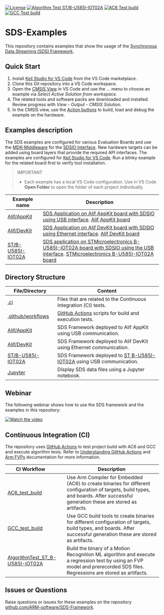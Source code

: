 [![License](https://img.shields.io/github/license/Arm-Examples/Safety-Example-STM32?label)](https://github.com/Arm-Examples/Safety-Example-STM32/blob/main/LICENSE)
[![Algorithm Test ST/B-U585I-IOT02A](https://img.shields.io/github/actions/workflow/status/Arm-Examples/SDS-Examples/AlgorithmTest_ST_B-U585I-IOT02A.yaml?logo=arm&logoColor=0091bd&label=Algorithm%20Test%20ST/B-U585I-IOT02A)](./.github/workflows/AlgorithmTest_ST_B-U585I-IOT02A.yaml)
[![AC6 Test build](https://img.shields.io/github/actions/workflow/status/Arm-Examples/SDS-Examples/AC6_test_build.yaml?logo=arm&logoColor=0091bd&label=AC6_Test_build)](https://github.com/Arm-Examples/SDS-Examples/tree/main/.github/workflows/AC6_test_build.yaml)
[![GCC Test build](https://img.shields.io/github/actions/workflow/status/Arm-Examples/SDS-Examples/GCC_test_build.yaml?logo=arm&logoColor=0091bd&label=GCC_Test_build)](https://github.com/Arm-Examples/SDS-Examples/tree/main/.github/workflows/GCC_test_build.yaml)


# SDS-Examples

This repository contains examples that show the usage of the [Synchronous Data Streaming (SDS) Framework](https://github.com/ARM-software/SDS-Framework).


## Quick Start

1. Install [Keil Studio for VS Code](https://marketplace.visualstudio.com/items?itemName=Arm.keil-studio-pack) from the
   VS Code marketplace.
2. Clone this Git repository into a VS Code workspace.
3. Open the [CMSIS View](https://mdk-packs.github.io/vscode-cmsis-solution-docs/userinterface.html#2-main-area-of-the-cmsis-view)
   in VS Code and use the ... menu to choose an example via *Select Active Solution from workspace*.
4. The related tools and software packs are downloaded and installed. Review progress with *View - Output - CMSIS Solution*.
5. In the CMSIS view, use the
   [Action buttons](https://github.com/ARM-software/vscode-cmsis-csolution?tab=readme-ov-file#action-buttons) to build,
   load and debug the example on the hardware.


## Examples description

The SDS examples are configured for various Evaluation Boards and use the [MDK-Middleware](https://www.keil.arm.com/packs/mdk-middleware-keil/overview/) for the [SDSIO Interface](https://arm-software.github.io/SDS-Framework/main/sdsio.html). New hardware targets can be added using board layers that provide the required API interfaces.
The examples are configured for [Keil Studio for VS Code](https://www.keil.arm.com/).
Run a blinky example for the related board first to verify tool installation.
> IMPORTANT
>
> - Each example has a local VS Code configuration. Use in VS Code **Open Folder** to open the folder of each project individually.



| Example name                                               | Description   |
|---                                                         |---            |
| [Alif/AppKit](./Alif/AppKit/SDS.csolution.yml)             | [SDS Application on Alif AppKit board with SDSIO using USB interface](./Alif/AppKit/README.md). [Alif AppKit board](https://www.keil.arm.com/boards/alif-semiconductor-appkit-e7-aiml-gen-2-140e28d/guide/)              |
| [Alif/DevKit](./Alif/DevKit/SDS.csolution.yml)             | [SDS Application on Alif DevKit board with SDSIO using Ethernet interface](./Alif/DevKit/README.md). [Alif DevKit board](https://www.keil.arm.com/boards/alif-semiconductor-devkit-e7-gen-2-92ef25f/guide/) |
| [ST/B-U585I-IOT02A](./ST/B-U585I-IOT02A/SDS.csolution.yml) | [SDS application on STMicroelectronics B-U585I-IOT02A board with SDSIO using the USB interface](./ST/B-U585I-IOT02A/README.md). [STMicroelectronics B-U585I-IOT02A board](https://www.keil.arm.com/boards/stmicroelectronics-b-u585i-iot02a-revc-c3bc599/features/) |


## Directory Structure

| File/Directory                            | Content |
|---                                        |--- |
| [.ci](./.ci)                              | Files that are related to the Continuous Integration (CI) tests. |
| [.github/workflows](./.github/workflows)  | [GitHub Actions](#github-actions) scripts for build and execution tests. |
| [Alif/AppKit](./Alif/AppKit)              | SDS Framework deployed to Alif AppKit using USB communication. |
| [Alif/DevKit](./Alif/DevKit)              | SDS Framework deployed to Alif DevKit using Ethernet communication. |
| [ST/B-U585I-IOT02A](./ST/B-U585I-IOT02A)  | SDS Framework deployed to [ST B-U585I-IOT02A](https://www.keil.arm.com/boards/stmicroelectronics-b-u585i-iot02a-revc-c3bc599) using USB communication. |
| [Jupyter](./Jupyter)                      | Display SDS data files using a Jupyter notebook. |



## Webinar

The following webinar shows how to use the SDS framework and the examples in this repository:

[![Watch the video](SDS_preview.png)](https://armkeil.blob.core.windows.net/developer/Files/videos/KeilStudio/20250916_SDS_Webinar.mp4)


## Continuous Integration (CI)

The repository uses [GitHub Actions](.github/workflows) to test project build with AC6 and GCC and execute algorithm tests.
Refer to [Understanding GitHub Actions](https://docs.github.com/en/actions/get-started/understand-github-actions) and [Arm FVPs](https://arm-software.github.io/AVH/main/infrastructure/html/avh_gh_actions.html) documentation for more information.

| <div style="width:150px"> CI Workflow </div>                  | Description |
|---                                                            |---  |
| [AC6_test_build](./.github/workflows/AC6_test_build.yaml)     | Use Arm Compiler for Embedded (AC6) to create binaries for different configuration of targets, build types, and boards. After successful generation these are stored as artifacts. |
| [GCC_test_build](./.github/workflows/GCC_test_build.yaml)     | Use GCC build tools to create binaries for different configuration of targets, build types, and boards. After successful generation these are stored as artifacts. |
| [AlgorithmTest_ST_B-U585I-IOT02A](./.github/workflows/AlgorithmTest_ST_B-U585I-IOT02A.yaml)  | Build the binary of a Motion Recognition ML algorithm and execute a regression test by using an FVP model and prerecorded SDS files. Regressions are stored as artifacts. |


## Issues or Questions

Raise questions or issues for these examples on the repository [github.com/ARM-software/SDS-Framework](https://github.com/ARM-software/SDS-Framework/tree/main?tab=readme-ov-file#issues-and-labels).
